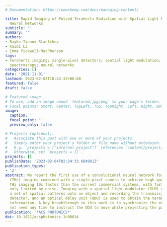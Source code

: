```yaml
---
# Documentation: https://wowchemy.com/docs/managing-content/

title: Rapid Imaging of Pulsed Terahertz Radiation with Spatial Light Modulators and
  Neural Networks
subtitle: ''
summary: ''
authors:
- Rayko Ivanov Stantchev
- Kaidi Li
- Emma Pickwell-MacPherson
tags:
- Terahertz imaging; single-pixel detectors; spatial light modulation; time-domain
  spectroscopy; neural networks
categories: []
date: '2021-11-01'
lastmod: 2023-02-04T10:24:33+08:00
featured: false
draft: false

# Featured image
# To use, add an image named `featured.jpg/png` to your page's folder.
# Focal points: Smart, Center, TopLeft, Top, TopRight, Left, Right, BottomLeft, Bottom, BottomRight.
image:
  caption: ''
  focal_point: ''
  preview_only: false

# Projects (optional).
#   Associate this post with one or more of your projects.
#   Simply enter your project's folder or file name without extension.
#   E.g. `projects = ["internal-project"]` references `content/project/deep-learning/index.md`.
#   Otherwise, set `projects = []`.
projects: []
publishDate: '2023-02-04T02:24:33.684981Z'
publication_types:
- '2'
abstract: We report the first use of a convolutional neural network for terahertz
  (THz) imaging combined with a single-pixel camera to achieve high quality hyperspectral
  THz imaging 10x faster than the current commercial systems, with faster potential
  only limited by noise. Imaging with a spatial light modulator (SLM) relies on projecting
  a set of spatial patterns onto an object and recording the transmission with a single-pixel
  detector, and an optical delay unit (ODU) is used to obtain the terahertz time-of-flight
  information. A key breakthrough in this work is to synchronize the equipment to
  not need any time to instruct the ODU to move while projecting the patterns.
publication: '*ACS PHOTONICS*'
doi: 10.1021/acsphotonics.1c00634
---
```

